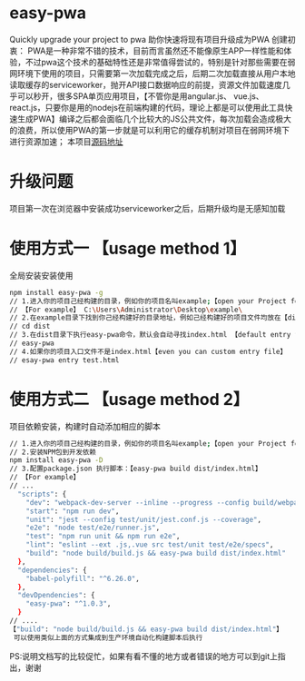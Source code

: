 # easy-pwa
Quickly upgrade your project to pwa
助你快速将现有项目升级成为PWA
创建初衷：
PWA是一种非常不错的技术，目前而言虽然还不能像原生APP一样性能和体验，不过pwa这个技术的基础特性还是非常值得尝试的，特别是针对那些需要在弱网环境下使用的项目，只需要第一次加载完成之后，后期二次加载直接从用户本地读取缓存的serviceworker，抛开API接口数据响应的前提，资源文件加载速度几乎可以秒开，很多SPA单页应用项目，【不管你是用angular.js、 vue.js、 react.js，只要你是用的nodejs在前端构建的代码，理论上都是可以使用此工具快速生成PWA】编译之后都会面临几个比较大的JS公共文件，每次加载会造成极大的浪费，所以使用PWA的第一步就是可以利用它的缓存机制对项目在弱网环境下进行资源加速；
本项目[源码地址](https://github.com/youwasborntodo/easy-pwa)
# 升级问题
项目第一次在浏览器中安装成功serviceworker之后，后期升级均是无感知加载

# 使用方式一 【usage method 1】
全局安装安装使用

``` bash
npm install easy-pwa -g
// 1.进入你的项目己经构建的目录，例如你的项目名叫example;【open your Project folder】
// 【For example】 C:\Users\Administrator\Desktop\example\
// 2.在example目录下找到你己经构建好的目录地址，例如己经构建好的项目文件均放在【dist】目录下
// cd dist
// 3.在dist目录下执行easy-pwa命令，默认会自动寻找index.html 【default entry file: index.html】
// easy-pwa
// 4.如果你的项目入口文件不是index.html【even you can custom entry file】
// esay-pwa entry test.html
```

# 使用方式二  【usage method 2】
项目依赖安装，构建时自动添加相应的脚本

``` bash
// 1.进入你的项目己经构建的目录，例如你的项目名叫example;【open your Project folder】
// 2.安装NPM包到开发依赖
npm install easy-pwa -D
// 3.配置package.json 执行脚本：【easy-pwa build dist/index.html】
// 【For example】
// ...
  "scripts": {
    "dev": "webpack-dev-server --inline --progress --config build/webpack.dev.conf.js",
    "start": "npm run dev",
    "unit": "jest --config test/unit/jest.conf.js --coverage",
    "e2e": "node test/e2e/runner.js",
    "test": "npm run unit && npm run e2e",
    "lint": "eslint --ext .js,.vue src test/unit test/e2e/specs",
    "build": "node build/build.js && easy-pwa build dist/index.html"
  },
  "dependencies": {
    "babel-polyfill": "^6.26.0",
  },
  "devDpendencies": {
    "easy-pwa": "^1.0.3",
  }
// ....   
【"build": "node build/build.js && easy-pwa build dist/index.html"】
 可以使用类似上面的方式集成到生产环境自动化构建脚本后执行
```

PS:说明文档写的比较促忙，如果有看不懂的地方或者错误的地方可以到git上指出，谢谢





